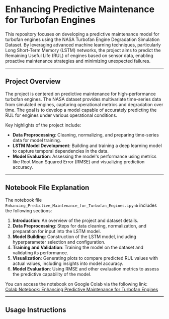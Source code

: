 # Enhancing Predictive Maintenance for Turbofan Engines

This repository focuses on developing a predictive maintenance model for turbofan engines using the NASA Turbofan Engine Degradation Simulation Dataset. By leveraging advanced machine learning techniques, particularly Long Short-Term Memory (LSTM) networks, the project aims to predict the Remaining Useful Life (RUL) of engines based on sensor data, enabling proactive maintenance strategies and minimizing unexpected failures.

---

## Project Overview

The project is centered on predictive maintenance for high-performance turbofan engines. The NASA dataset provides multivariate time-series data from simulated engines, capturing operational metrics and degradation over time. The goal is to develop a model capable of accurately predicting the RUL for engines under various operational conditions.

Key highlights of the project include:
- **Data Preprocessing**: Cleaning, normalizing, and preparing time-series data for model training.
- **LSTM Model Development**: Building and training a deep learning model to capture temporal dependencies in the data.
- **Model Evaluation**: Assessing the model's performance using metrics like Root Mean Squared Error (RMSE) and visualizing prediction accuracy.

---

## Notebook File Explanation

The notebook file `Enhancing_Predictive_Maintenance_for_Turbofan_Engines.ipynb` includes the following sections:
1. **Introduction**: An overview of the project and dataset details.
2. **Data Preprocessing**: Steps for data cleaning, normalization, and preparation for input into the LSTM model.
3. **Model Building**: Construction of the LSTM model, including hyperparameter selection and configuration.
4. **Training and Validation**: Training the model on the dataset and validating its performance.
5. **Visualization**: Generating plots to compare predicted RUL values with actual values, including insights into model accuracy.
6. **Model Evaluation**: Using RMSE and other evaluation metrics to assess the predictive capability of the model.

You can access the notebook on Google Colab via the following link:  
[Colab Notebook: Enhancing Predictive Maintenance for Turbofan Engines](https://colab.research.google.com/drive/1DL0-iba6HReCSmTpzFwX3IJCCE68inaf#scrollTo=W_mD1ptTbSNs)

---

## Usage Instructions

